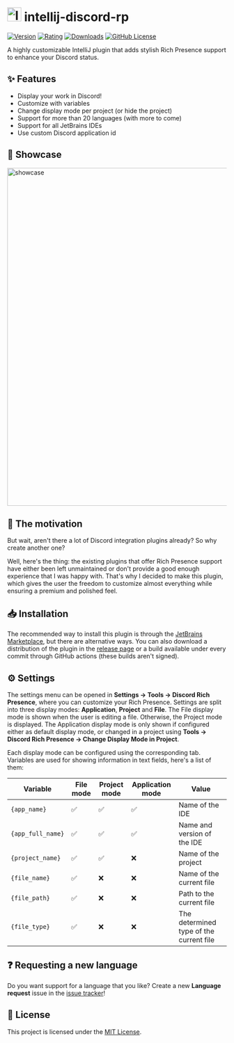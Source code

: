 <h1>
  <img alt="logo" width="32px" src="https://raw.githubusercontent.com/pandier/intellij-discord-rp/main/src/main/resources/META-INF/pluginIcon.svg" />
  intellij-discord-rp
</h1>

[![Version](https://img.shields.io/jetbrains/plugin/v/24027?style=flat-square)](https://plugins.jetbrains.com/plugin/24027-discord-rich-presence)
[![Rating](https://img.shields.io/jetbrains/plugin/r/rating/24027?style=flat-square)](https://plugins.jetbrains.com/plugin/24027-discord-rich-presence/reviews)
[![Downloads](https://img.shields.io/jetbrains/plugin/d/24027?style=flat-square)](https://plugins.jetbrains.com/plugin/24027-discord-rich-presence)
[![GitHub License](https://img.shields.io/github/license/pandier/intellij-discord-rp?style=flat-square)](https://github.com/re-ovo/discord-ij/blob/master/LICENSE)

A highly customizable IntelliJ plugin that adds stylish Rich Presence support to enhance your Discord status.

## ✨ Features

- Display your work in Discord!
- Customize with variables
- Change display mode per project (or hide the project)
- Support for more than 20 languages (with more to come)
- Support for all JetBrains IDEs
- Use custom Discord application id

## 👀 Showcase

<img width="777px" alt="showcase" src="https://raw.githubusercontent.com/pandier/intellij-discord-rp/main/showcase/collage.png" />

## 💭 The motivation

But wait, aren't there a lot of Discord integration plugins already? So why create another one?

Well, here's the thing: the existing plugins that offer Rich Presence support have either been left unmaintained
or don't provide a good enough experience that I was happy with. That's why I decided to make this plugin,
which gives the user the freedom to customize almost everything while ensuring a premium and polished feel.

## 📥 Installation

The recommended way to install this plugin is through the [JetBrains Marketplace](https://plugins.jetbrains.com/plugin/24027-discord-rich-presence),
but there are alternative ways. You can also download a distribution of the plugin in the
[release page](https://github.com/pandier/intellij-discord-rp/releases) or a build
available under every commit through GitHub actions (these builds aren't signed).

## ⚙️ Settings

The settings menu can be opened in **Settings -> Tools -> Discord Rich Presence**, where you can customize your Rich Presence.
Settings are split into three display modes: **Application**, **Project** and **File**. The File display mode is shown
when the user is editing a file. Otherwise, the Project mode is displayed. The Application display mode is only shown
if configured either as default display mode, or changed in a project using **Tools -> Discord Rich Presence -> Change Display Mode in Project**.

Each display mode can be configured using the corresponding tab. Variables are used for showing information in text fields, here's a list of them:

| Variable          | File mode | Project mode | Application mode | Value                                   |
|-------------------|-----------|--------------|------------------|-----------------------------------------|
| `{app_name}`      | ✅         | ✅            | ✅                | Name of the IDE                         |
| `{app_full_name}` | ✅         | ✅            | ✅                | Name and version of the IDE             |
| `{project_name}`  | ✅         | ✅            | ❌                | Name of the project                     |
| `{file_name}`     | ✅         | ❌            | ❌                | Name of the current file                |
| `{file_path}`     | ✅         | ❌            | ❌                | Path to the current file                |
| `{file_type}`     | ✅         | ❌            | ❌                | The determined type of the current file |

## ❓ Requesting a new language

Do you want support for a language that you like?
Create a new **Language request** issue in the [issue tracker](https://github.com/pandier/intellij-discord-rp/issues/new/choose)!

## 📜 License

This project is licensed under the [MIT License](https://github.com/pandier/intellij-discord-rp/blob/main/LICENSE).
